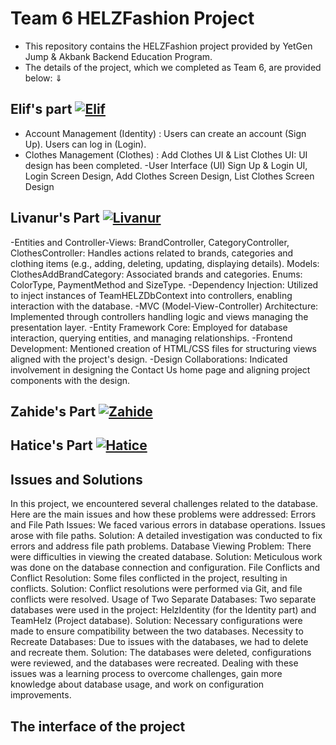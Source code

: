 # Team 6 HELZFashion Project
- This repository contains the HELZFashion project provided by YetGen Jump & Akbank Backend Education Program. 
- The details of the project, which we completed as Team 6, are provided below: ⇓

## Elif's part [![Elif](https://img.shields.io/badge/Elif-181717?style=for-the-badge&logo=github&logoColor=white)](https://github.com/elifbaykara)
- Account Management (Identity) : Users can create an account (Sign Up).
Users can log in (Login).
- Clothes Management (Clothes) : Add Clothes UI & List Clothes UI:
UI design has been completed.
-User Interface (UI)
Sign Up & Login UI, Login Screen Design, Add Clothes Screen Design, List Clothes Screen Design


## Livanur's Part  [![Livanur](https://img.shields.io/badge/Livanur-181717?style=for-the-badge&logo=github&logoColor=white)](https://github.com/livaae)
-Entities and Controller-Views: BrandController, CategoryController, ClothesController: Handles actions related to brands, categories and clothing items (e.g., adding, deleting, updating, displaying details). Models: ClothesAddBrandCategory: Associated brands and categories. Enums: ColorType, PaymentMethod and SizeType.
-Dependency Injection: Utilized to inject instances of TeamHELZDbContext into controllers, enabling interaction with the database.
-MVC (Model-View-Controller) Architecture: Implemented through controllers handling logic and views managing the presentation layer.
-Entity Framework Core: Employed for database interaction, querying entities, and managing relationships.
-Frontend Development: Mentioned creation of HTML/CSS files for structuring views aligned with the project's design.
-Design Collaborations: Indicated involvement in designing the Contact Us home page and aligning project components with the design.

## Zahide's Part [![Zahide](https://img.shields.io/badge/Zahide-181717?style=for-the-badge&logo=github&logoColor=white)](https://github.com/zahidedusgun)



## Hatice's Part  [![Hatice](https://img.shields.io/badge/Hatice-181717?style=for-the-badge&logo=github&logoColor=white)](https://github.com/hatice-dvc)



## Issues and Solutions
In this project, we encountered several challenges related to the database. Here are the main issues and how these problems were addressed:
Errors and File Path Issues:
We faced various errors in database operations.
Issues arose with file paths.
Solution:
A detailed investigation was conducted to fix errors and address file path problems.
Database Viewing Problem:
There were difficulties in viewing the created database.
Solution:
Meticulous work was done on the database connection and configuration.
File Conflicts and Conflict Resolution:
Some files conflicted in the project, resulting in conflicts.
Solution:
Conflict resolutions were performed via Git, and file conflicts were resolved.
Usage of Two Separate Databases:
Two separate databases were used in the project: HelzIdentity (for the Identity part) and TeamHelz (Project database).
Solution:
Necessary configurations were made to ensure compatibility between the two databases.
Necessity to Recreate Databases:
Due to issues with the databases, we had to delete and recreate them.
Solution:
The databases were deleted, configurations were reviewed, and the databases were recreated.
Dealing with these issues was a learning process to overcome challenges, gain more knowledge about database usage, and work on configuration improvements.


## The interface of the project


